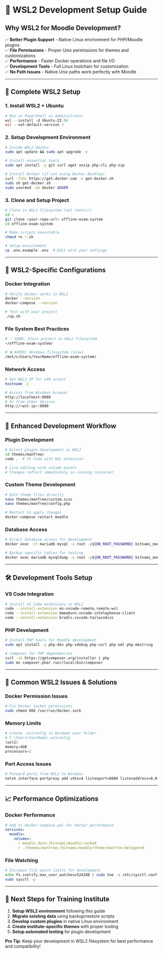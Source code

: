 # 🐧 WSL2 Development Setup Guide

## Why WSL2 for Moodle Development?

✅ **Better Plugin Support** - Native Linux environment for PHP/Moodle plugins  
✅ **File Permissions** - Proper Unix permissions for themes and customizations  
✅ **Performance** - Faster Docker operations and file I/O  
✅ **Development Tools** - Full Linux toolchain for customization  
✅ **No Path Issues** - Native Unix paths work perfectly with Moodle  

---

## 🚀 Complete WSL2 Setup

### 1. Install WSL2 + Ubuntu
```powershell
# Run in PowerShell as Administrator
wsl --install -d Ubuntu-22.04
wsl --set-default-version 2
```

### 2. Setup Development Environment
```bash
# Inside WSL2 Ubuntu
sudo apt update && sudo apt upgrade -y

# Install essential tools
sudo apt install -y git curl wget unzip php-cli php-zip

# Install Docker (if not using Docker Desktop)
curl -fsSL https://get.docker.com -o get-docker.sh
sudo sh get-docker.sh
sudo usermod -aG docker $USER
```

### 3. Clone and Setup Project
```bash
# Clone in WSL2 filesystem (not /mnt/c/)
cd ~
git clone <your-repo-url> offline-exam-system
cd offline-exam-system

# Make scripts executable
chmod +x *.sh

# Setup environment
cp .env.example .env  # Edit with your settings
```

---

## 🔧 WSL2-Specific Configurations

### Docker Integration
```bash
# Verify Docker works in WSL2
docker --version
docker-compose --version

# Test with your project
./up.sh
```

### File System Best Practices
```bash
# ✅ GOOD: Store project in WSL2 filesystem
~/offline-exam-system/

# ❌ AVOID: Windows filesystem (slow)
/mnt/c/Users/YourName/offline-exam-system/
```

### Network Access
```bash
# Get WSL2 IP for LAN access
hostname -I

# Access from Windows browser
http://localhost:8080
# Or from other devices
http://<wsl-ip>:8080
```

---

## 🎨 Enhanced Development Workflow

### Plugin Development
```bash
# Direct plugin development in WSL2
cd themes/manfree/
code .  # VS Code with WSL extension

# Live editing with volume mounts
# Changes reflect immediately in running container
```

### Custom Theme Development
```bash
# Edit theme files directly
nano themes/manfree/custom.scss
nano themes/manfree/config.php

# Restart to apply changes
docker-compose restart moodle
```

### Database Access
```bash
# Direct database access for development
docker exec -it mariadb mysql -u root -p${DB_ROOT_PASSWORD} bitnami_moodle

# Backup specific tables for testing
docker exec mariadb mysqldump -u root -p${DB_ROOT_PASSWORD} bitnami_moodle mdl_course > courses_backup.sql
```

---

## 🛠️ Development Tools Setup

### VS Code Integration
```bash
# Install VS Code extensions in WSL2
code --install-extension ms-vscode-remote.remote-wsl
code --install-extension bmewburn.vscode-intelephense-client
code --install-extension bradlc.vscode-tailwindcss
```

### PHP Development
```bash
# Install PHP tools for Moodle development
sudo apt install -y php-dev php-xdebug php-curl php-xml php-mbstring

# Composer for PHP dependencies
curl -sS https://getcomposer.org/installer | php
sudo mv composer.phar /usr/local/bin/composer
```

---

## 🚨 Common WSL2 Issues & Solutions

### Docker Permission Issues
```bash
# Fix Docker socket permissions
sudo chmod 666 /var/run/docker.sock
```

### Memory Limits
```powershell
# Create .wslconfig in Windows user folder
# C:\Users\YourName\.wslconfig
[wsl2]
memory=4GB
processors=2
```

### Port Access Issues
```bash
# Forward ports from WSL2 to Windows
netsh interface portproxy add v4tov4 listenport=8080 listenaddress=0.0.0.0 connectport=8080 connectaddress=<wsl-ip>
```

---

## 📈 Performance Optimizations

### Docker Performance
```yaml
# Add to docker-compose.yml for better performance
services:
  moodle:
    volumes:
      - moodle_data:/bitnami/moodle:cached
      - ./themes/manfree:/bitnami/moodle/theme/manfree:delegated
```

### File Watching
```bash
# Increase file watch limits for development
echo fs.inotify.max_user_watches=524288 | sudo tee -a /etc/sysctl.conf
sudo sysctl -p
```

---

## 🎯 Next Steps for Training Institute

1. **Setup WSL2 environment** following this guide
2. **Migrate existing data** using backup/restore scripts
3. **Develop custom plugins** in native Linux environment
4. **Create institute-specific themes** with proper tooling
5. **Setup automated testing** for plugin development

**Pro Tip**: Keep your development in WSL2 filesystem for best performance and compatibility!